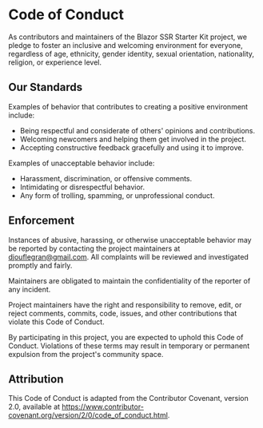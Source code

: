 # Code of Conduct

As contributors and maintainers of the Blazor SSR Starter Kit project, we pledge to foster an inclusive and welcoming environment for everyone, regardless of age, ethnicity, gender identity, sexual orientation, nationality, religion, or experience level.

## Our Standards

Examples of behavior that contributes to creating a positive environment include:

- Being respectful and considerate of others' opinions and contributions.
- Welcoming newcomers and helping them get involved in the project.
- Accepting constructive feedback gracefully and using it to improve.

Examples of unacceptable behavior include:

- Harassment, discrimination, or offensive comments.
- Intimidating or disrespectful behavior.
- Any form of trolling, spamming, or unprofessional conduct.

## Enforcement

Instances of abusive, harassing, or otherwise unacceptable behavior may be reported by contacting the project maintainers at [djouflegran@gmail.com](mailto:djouflegran@gmail.com). All complaints will be reviewed and investigated promptly and fairly.

Maintainers are obligated to maintain the confidentiality of the reporter of any incident.

Project maintainers have the right and responsibility to remove, edit, or reject comments, commits, code, issues, and other contributions that violate this Code of Conduct.

By participating in this project, you are expected to uphold this Code of Conduct. Violations of these terms may result in temporary or permanent expulsion from the project's community space.

## Attribution

This Code of Conduct is adapted from the Contributor Covenant, version 2.0, available at <https://www.contributor-covenant.org/version/2/0/code_of_conduct.html>.
